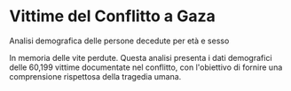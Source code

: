 # Vittime del Conflitto a Gaza
Analisi demografica delle persone decedute per età e sesso

In memoria delle vite perdute. Questa analisi presenta i dati demografici delle 60,199 vittime documentate nel conflitto, con l'obiettivo di fornire una comprensione rispettosa della tragedia umana.
